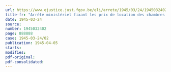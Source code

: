 ```yaml
---
url: https://www.ejustice.just.fgov.be/eli/arrete/1945/03/24/1945032402/justel
title-fr: "Arrêté ministériel fixant les prix de location des chambres frigorifiques pour entreposage (abrogé par AM 25-05-1949, art. 2)"
date: 1945-03-24
source:
number: 1945032402
page: 888888
case: 1945-03-24/02
publication: 1945-04-05
starts:
modifies:
pdf-original:
pdf-consolidated:
---
```


